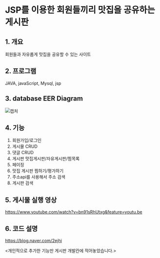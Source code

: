 # JSP를 이용한 회원들끼리 맛집을 공유하는 게시판
## 1. 개요
회원들과 자유롭게 맛집을 공유할 수 있는 사이트

## 2. 프로그램
JAVA, javaScript, Mysql, jsp

## 3. database EER Diagram
![캡처](https://user-images.githubusercontent.com/58822916/86928061-05240a00-c16f-11ea-88e4-3fa6daacfa23.JPG)

## 4. 기능
1. 회원가입/로그인
2. 게시물 CRUD
3. 댓글 CRUD
4. 게시판 맛집게시판/자유게시판/찜목록
5. 페이징
6. 맛집 게시판 찜하기/평가하기
7. 주소api를 사용해서 주소 검색
8. 게시판 검색

## 5. 게시물 실행 영상
https://www.youtube.com/watch?v=bn91sRhUtxg&feature=youtu.be

## 6. 코드 설명
https://blog.naver.com/2ejhi

<개인적으로 추가한 기능만 게시판 개발칸에 적어놓았습니다.>
